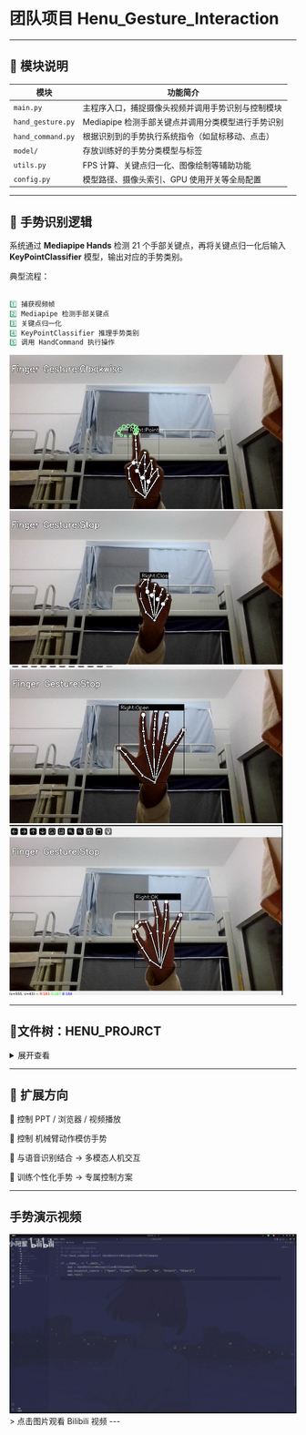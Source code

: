 # 团队项目 Henu_Gesture_Interaction



---

## 🧩 模块说明

| 模块 | 功能简介 |
|------|-----------|
| `main.py` | 主程序入口，捕捉摄像头视频并调用手势识别与控制模块 |
| `hand_gesture.py` | Mediapipe 检测手部关键点并调用分类模型进行手势识别 |
| `hand_command.py` | 根据识别到的手势执行系统指令（如鼠标移动、点击） |
| `model/` | 存放训练好的手势分类模型与标签 |
| `utils.py` | FPS 计算、关键点归一化、图像绘制等辅助功能 |
| `config.py` | 模型路径、摄像头索引、GPU 使用开关等全局配置 |

---

## 🧠 手势识别逻辑

系统通过 **Mediapipe Hands** 检测 21 个手部关键点，再将关键点归一化后输入 **KeyPointClassifier** 模型，输出对应的手势类别。

典型流程：

```python

1️⃣ 捕获视频帧
2️⃣ Mediapipe 检测手部关键点
3️⃣ 关键点归一化
4️⃣ KeyPointClassifier 推理手势类别
5️⃣ 调用 HandCommand 执行操作

```
<img src="doc/Point.png" alt="手势演示:point" width="480">
<img src="doc/Close.png" alt="手势演示:close" width="480">
<img src="doc/Open.png" alt="手势演示:open" width="480">
<img src="doc/OK.png" alt="手势演示:OK" width="480">






---



## 📁文件树：HENU_PROJRCT
<details>
<summary>展开查看</summary>

```text
HENU_PROJRCT
├── config.py
├── hand_command.py
├── hand_gesture.py
├── main.py
├── model
│   ├── __init__.py
│   ├── keypoint_classifier
│   │   ├── keypoint.csv
│   │   ├── keypoint_classifier.hdf5
│   │   ├── keypoint_classifier.onnx
│   │   ├── keypoint_classifier.py
│   │   ├── keypoint_classifier.tflite
│   │   └── keypoint_classifier_label.csv
│   └── point_history_classifier
│       ├── point_history.csv
│       ├── point_history_classifier.hdf5
│       ├── point_history_classifier.py
│       ├── point_history_classifier.tflite
│       └── point_history_classifier_label.csv
├── README.md
├── ts.py
└── utils
    ├── __init__.py
    └── cvfpscalc.py
```
</details> 

---

## 🧱 扩展方向

🔹 控制 PPT / 浏览器 / 视频播放

🔹 控制 机械臂动作模仿手势

🔹 与语音识别结合 → 多模态人机交互

🔹 训练个性化手势 → 专属控制方案

---

## 手势演示视频

<a href="https://www.bilibili.com/video/BV1mmyaB1Eqo?t=0" target="_blank">
  <img src="doc/preview.png" alt="手势演示预览" width="640"/>
</a>
> 点击图片观看 Bilibili 视频
---